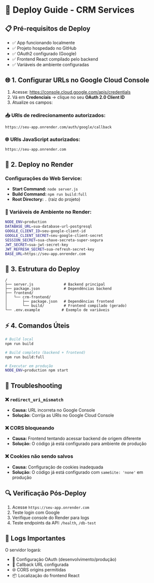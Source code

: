 # 🚀 Deploy Guide - CRM Services

## 📋 Pré-requisitos de Deploy

- ✅ App funcionando localmente
- ✅ Projeto hospedado no GitHub
- ✅ OAuth2 configurado (Google)
- ✅ Frontend React compilado pelo backend
- ✅ Variáveis de ambiente configuradas

## 🌐 1. Configurar URLs no Google Cloud Console

1. Acesse: https://console.cloud.google.com/apis/credentials
2. Vá em **Credenciais** → clique no seu **OAuth 2.0 Client ID**
3. Atualize os campos:

### 📥 URIs de redirecionamento autorizados:
```
https://seu-app.onrender.com/auth/google/callback
```

### 🌐 URIs JavaScript autorizados:
```
https://seu-app.onrender.com
```

## 🚀 2. Deploy no Render

### Configurações do Web Service:

- **Start Command:** `node server.js`
- **Build Command:** `npm run build:full`
- **Root Directory:** `.` (raiz do projeto)

### 🔧 Variáveis de Ambiente no Render:

```bash
NODE_ENV=production
DATABASE_URL=sua-database-url-postgresql
GOOGLE_CLIENT_ID=seu-google-client-id
GOOGLE_CLIENT_SECRET=seu-google-client-secret
SESSION_SECRET=sua-chave-secreta-super-segura
JWT_SECRET=sua-jwt-secret-key
JWT_REFRESH_SECRET=sua-refresh-secret-key
BASE_URL=https://seu-app.onrender.com
```

## 📁 3. Estrutura do Deploy

```
/
├── server.js              # Backend principal
├── package.json           # Dependências backend
├── frontend/
│   └── crm-frontend/
│       ├── package.json   # Dependências frontend
│       └── build/         # Frontend compilado (gerado)
└── .env.example          # Exemplo de variáveis
```

## ⚡ 4. Comandos Úteis

```bash
# Build local
npm run build

# Build completo (backend + frontend)
npm run build:full

# Executar em produção
NODE_ENV=production npm start
```

## 🛑 Troubleshooting

### ❌ `redirect_uri_mismatch`
- **Causa:** URL incorreta no Google Console
- **Solução:** Corrija as URIs no Google Cloud Console

### ❌ CORS bloqueando
- **Causa:** Frontend tentando acessar backend de origem diferente
- **Solução:** O código já está configurado para ambiente de produção

### ❌ Cookies não sendo salvos
- **Causa:** Configuração de cookies inadequada
- **Solução:** O código já está configurado com `sameSite: 'none'` em produção

## 🔍 Verificação Pós-Deploy

1. Acesse `https://seu-app.onrender.com`
2. Teste login com Google
3. Verifique console do Render para logs
4. Teste endpoints da API: `/health`, `/db-test`

## 📝 Logs Importantes

O servidor logará:
- 🔧 Configuração OAuth (desenvolvimento/produção)
- 🔗 Callback URL configurada
- 🌐 CORS origins permitidas
- 📦 Localização do frontend React
